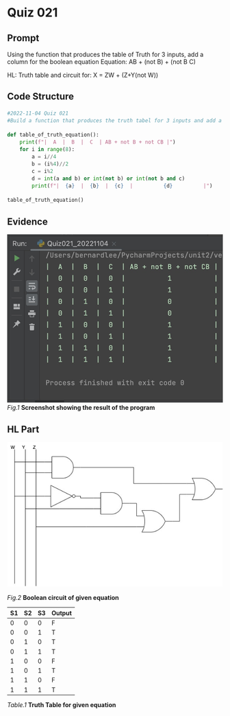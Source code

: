 # Quiz 021

## Prompt
Using the function that produces the table of Truth for 3 inputs, add a column for the boolean equation
Equation: AB + (not B) + (not B C)

HL: Truth table and circuit for:
X = ZW + (Z+Y(not W))

## Code Structure 
```.py
#2022-11-04 Quiz 021
#Build a function that produces the truth tabel for 3 inputs and add a column for the boolean equation : AB+(not B)+(notB C)

def table_of_truth_equation():
    print(f"|  A  |  B  |  C  | AB + not B + not CB |")
    for i in range(8):
        a = i//4
        b = (i%4)//2
        c = i%2
        d = int(a and b) or int(not b) or int(not b and c)
        print(f"|  {a}  |  {b}  |  {c}  |          {d}          |")

table_of_truth_equation()
```

## Evidence
![](/Assets/Quiz021_Evidence.jpg)
*Fig.1* **Screenshot showing the result of the program**

## HL Part
![](/Assets/Quiz021_Boolean.jpg)

*Fig.2* **Boolean circuit of given equation**

| S1  | S2  | S3  | Output |
|-----|-----|-----|--------|
| 0   | 0   | 0   | F      |
| 0   | 0   | 1   | T      |
| 0   | 1   | 0   | T      |
| 0   | 1   | 1   | T      |
| 1   | 0   | 0   | F      |
| 1   | 0   | 1   | T      |
| 1   | 1   | 0   | F      |
| 1   | 1   | 1   | T      |

*Table.1* **Truth Table for given equation**
